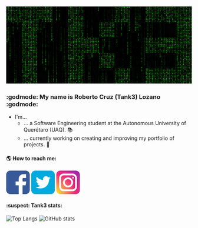 ![Tank3](https://github.com/Tank3-TK3/Tank3-TK3/blob/main/img/TK3.jpg)

### :godmode: My name is Roberto Cruz (Tank3) Lozano :godmode:

- I'm...
  - ... a Software Engineering student at the Autonomous University of Querétaro (UAQ). :books:
  - ... currently working on creating and improving my portfolio of projects. :space_invader:

#### :earth_americas: How to reach me:

[![Facebook](https://github.com/Tank3-TK3/Tank3-TK3/blob/main/img/facebook.png)](https://www.facebook.com/roberto.cruzlozano.16)
[![Twitter](https://github.com/Tank3-TK3/Tank3-TK3/blob/main/img/twitter.png)](https://twitter.com/xTank3x)
[![Instagram](https://github.com/Tank3-TK3/Tank3-TK3/blob/main/img/instagram.png)](https://www.instagram.com/rcruzl15_tk3/)

#### :suspect: Tank3 stats:

![Top Langs](https://github-readme-stats.vercel.app/api/top-langs/?username=Tank3-TK3&layout=compact&theme=highcontrast)
![GitHub stats](https://github-readme-stats.vercel.app/api?username=Tank3-TK3&hide=contribs,prs&show_icons=true&theme=highcontrast)


<!--
**Tank3-TK3/Tank3-TK3** is a ✨ _special_ ✨ repository because its `README.md` (this file) appears on your GitHub profile.
Here are some ideas to get you started:
- 🔭 I’m currently working on ...
- 🌱 I’m currently learning ...
- 👯 I’m looking to collaborate on ...
- 🤔 I’m looking for help with ...
- 💬 Ask me about ...
- 📫 How to reach me: ...
- 😄 Pronouns: ...
- ⚡ Fun fact: ...
-->
